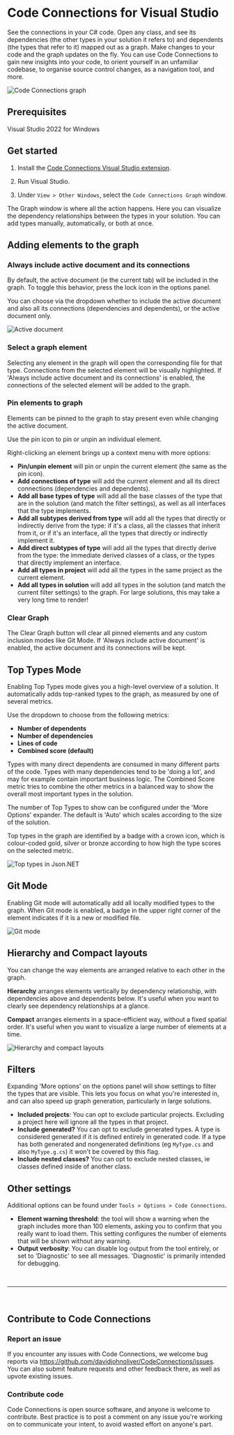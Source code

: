 # Code Connections for Visual Studio

See the connections in your C# code. Open any class, and see its dependencies (the other types in your solution it refers to) and dependents (the types that refer to it) mapped out as a graph. Make changes to your code and the graph updates on the fly. You can use Code Connections to gain new  insights into your code, to orient yourself in an unfamiliar codebase, to organise source control changes, as a navigation tool, and more.

![Code Connections graph](doc/assets/Graph-CC-1.png)

## Prerequisites

Visual Studio 2022 for Windows

## Get started

1. Install the [Code Connections Visual Studio extension](https://marketplace.visualstudio.com/items?itemName=DavidOliver.codeconnections).

2. Run Visual Studio.

3. Under `View > Other Windows`, select the `Code Connections Graph` window.

The Graph window is where all the action happens. Here you can visualize the dependency relationships between the types in your solution. You can add types manually, automatically, or both at once.

## Adding elements to the graph

### Always include active document and its connections

By default, the active document (ie the current tab) will be included in the graph. To toggle this behavior, press the lock icon in the options panel.

You can choose via the dropdown whether to include the active document and also all its connections (dependencies and dependents), or the active document only.

![Active document](doc/assets/Graph-active-document.png)

### Select a graph element

Selecting any element in the graph will open the corresponding file for that type. Connections from the selected element will be visually highlighted. If 'Always include active document and its connections' is enabled, the connections of the selected element will be added to the graph.

### Pin elements to graph

Elements can be pinned to the graph to stay present even while changing the active document.

Use the pin icon to pin or unpin an individual element.

Right-clicking an element brings up a context menu with more options:

 * **Pin/unpin element** will pin or unpin the current element (the same as the pin icon).
 * **Add connections of type** will add the current element and all its direct connections (dependencies and dependents).
 * **Add all base types of type** will add all the base classes of the type that are in the solution (and match the filter settings), as well as all interfaces that the type implements.
 * **Add all subtypes derived from type** will add all the types that directly or indirectly derive from the type: if it's a class, all the classes that inherit from it, or if it's an interface, all the types that directly or indirectly implement it.
 * **Add direct subtypes of type** will add all the types that directly derive from the type: the immediate derived classes of a class, or the types that directly implement an interface.
 * **Add all types in project** will add all the types in the same project as the current element.
 * **Add all types in solution** will add all types in the solution (and match the current filter settings) to the graph. For large solutions, this may take a very long time to render!

### Clear Graph

The Clear Graph button will clear all pinned elements and any custom inclusion modes like Git Mode. If 'Always include active document' is enabled, the active document and its connections will be kept.

## Top Types Mode

Enabling Top Types mode gives you a high-level overview of a solution. It automatically adds top-ranked types to the graph, as measured by one of several metrics.

Use the dropdown to choose from the following metrics:

 - **Number of dependents**
 - **Number of dependencies**
 - **Lines of code**
 - **Combined score (default)**

 Types with many direct dependents are consumed in many different parts of the code. Types with many dependencies tend to be 'doing a lot', and may for example contain important business logic. The Combined Score metric tries to combine the other metrics in a balanced way to show the overall most important types in the solution.

The number of Top Types to show can be configured under the 'More Options' expander. The default is 'Auto' which scales according to the size of the solution.

Top types in the graph are identified by a badge with a crown icon, which is colour-coded gold, silver or bronze according to how high the type scores on the selected metric.

![Top types in Json.NET](doc/assets/Json_net-top-types.png)

## Git Mode

Enabling Git mode will automatically add all locally modified types to the graph. When Git mode is enabled, a badge in the upper right corner of the element indicates if it is a new or modified file.

![Git mode](doc/assets/Graph-Git-mode.png)

## Hierarchy and Compact layouts

You can change the way elements are arranged relative to each other in the graph.

**Hierarchy** arranges elements vertically by dependency relationship, with dependencies above and dependents below. It's useful when you want to clearly see dependency relationships at a glance.

**Compact** arranges elements in a space-efficient way, without a fixed spatial order. It's useful when you want to visualize a large number of elements at a time.

![Hierarchy and compact layouts](doc/assets/Graph-hierarchy-compact.png)

## Filters

Expanding 'More options' on the options panel will show settings to filter the types that are visible. This lets you focus on what you're interested in, and can also speed up graph generation, particularly in large solutions.

 * **Included projects**: You can opt to exclude particular projects. Excluding a project here will ignore all the types in that project.
 * **Include generated?** You can opt to exclude generated types. A type is considered generated if it is defined entirely in generated code. If a type has both generated and nongenerated definitions (eg `MyType.cs` and also `MyType.g.cs`) it won't be covered by this flag.
 * **Include nested classes?** You can opt to exclude nested classes, ie classes defined inside of another class.

## Other settings

Additional options can be found under `Tools > Options > Code Connections`.

 * **Element warning threshold**: the tool will show a warning when the graph includes more than 100 elements, asking you to confirm that you really want to load them. This setting configures the number of elements that will be shown without any warning.
 * **Output verbosity**: You can disable log output from the tool entirely, or set to 'Diagnostic' to see all messages. 'Diagnostic' is primarily intended for debugging.

<br/>

---

<br/>

## Contribute to Code Connections

### Report an issue

If you encounter any issues with Code Connections, we welcome bug reports via https://github.com/davidjohnoliver/CodeConnections/issues. You can also submit feature requests and other feedback there, as well as upvote existing issues.

### Contribute code

Code Connections is open source software, and anyone is welcome to contribute. Best practice is to post a comment on any issue you're working on to communicate your intent, to avoid wasted effort on anyone's part.
